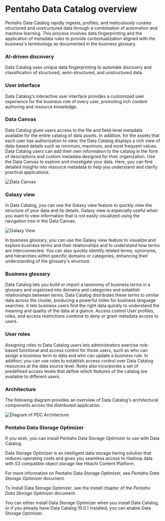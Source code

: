 # Pentaho Data Catalog overview

Pentaho Data Catalog rapidly ingests, profiles, and meticulously curates structured and unstructured data through a combination of automation and machine learning. This process involves data fingerprinting and the application of metadata rules to provide contextualization aligned with the business's terminology as documented in the business glossary.

### AI-driven discovery

Data Catalog uses unique data fingerprinting to automate discovery and classification of structured, semi-structured, and unstructured data.

### User interface

Data Catalog's interactive user interface provides a customized user experience for the business role of every user, promoting rich content authoring and resource knowledge.

### Data Canvas

Data Catalog gives users access to the file and field-level metadata available for the entire catalog of data assets. In addition, for the assets that each user has authorization to view, the Data Catalog displays a rich view of data-based details such as minimum, maximum, and most frequent values. Data Catalog users can add their own information to the catalog in the form of descriptions and custom metadata designed for their organization.
Use the Data Canvas to explore and investigate your data. Here, you can find detailed insights into resource metadata to help you understand and clarify practical applications.

![Data Canvas](/img/prod-overview/data-canvas.png)

### Galaxy view

In Data Catalog, you can use the Galaxy view feature to quickly view the structure of your data and its details. Galaxy view is especially useful when you want to view information that is not easily visualized using the navigation tree in the Data Canvas.

![Galaxy View](/img/prod-overview/galaxy-view.png)

In business glossary, you can use the Galaxy view feature to visualize and explore business terms and their relationships and to understand how terms are interconnected. You can also quickly identify related terms, synonyms, and hierarchies within specific domains or categories, enhancing their understanding of the glossary's structure.

### Business glossary

Data Catalog lets you build or import a taxonomy of business terms in a ​glossary and organized into domains and categories and establish relationships between terms. Data Catalog distributes these terms to similar data across the cluster, producing a powerful index for business language searches. It lets business users find the right data quickly to understand the meaning and quality of the data at a glance.
Access control
User profiles, roles, and access restrictions combine to deny or grant metadata access to users.

### User roles

Assigning roles to Data Catalog users lets administrators exercise role-based functional and access control for those users, such as who can assign a business term to data and who can update a business rule. In addition, you can use roles to establish access control over Data Catalog resources at the data source level. Roles also incorporate a set of predefined access levels that define which features of the catalog are available to different users.

### Architecture

The following diagram provides an overview of Data Catalog's architectural components across the distributed application.

![Diagram of PDC Architecture](/img/prod-overview/pdc-architecture.png)

### Pentaho Data Storage Optimizer

If you wish, you can install Pentaho Data Storage Optimizer to use with Data Catalog.

Data Storage Optimizer is an intelligent data storage tiering solution that reduces operating costs and gives you seamless access to Hadoop data with S3 compatible object storage like Hitachi Content Platform.

For more information on Pentaho Data Storage Optimizer, see *Pentaho Data Storage Optimizer* document.

To install Data Storage Optimizer, see the *Install* chapter of the *Pentaho Data Storage Optimizer* document.

You can either install Data Storage Optimizer when you install Data Catalog, or if you already have Data Catalog 10.0.1 installed, you can enable Data Storage Optimizer.